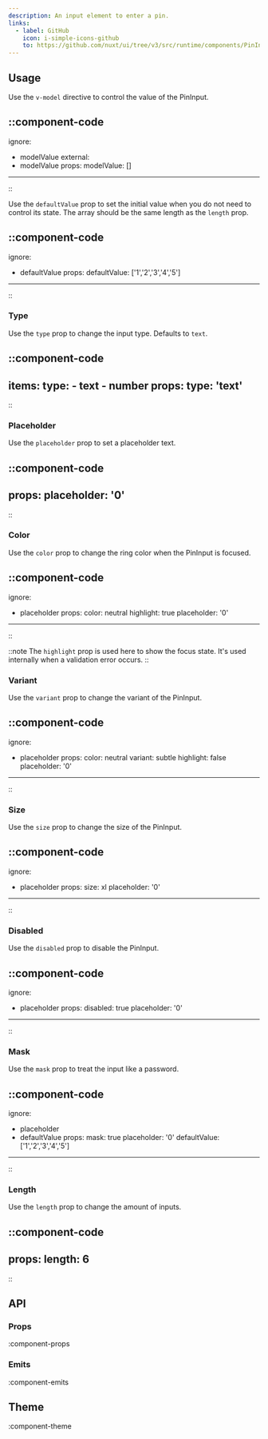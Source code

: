 ```yaml
---
description: An input element to enter a pin.
links:
  - label: GitHub
    icon: i-simple-icons-github
    to: https://github.com/nuxt/ui/tree/v3/src/runtime/components/PinInput.vue
---
```


## Usage

Use the `v-model` directive to control the value of the PinInput.

::component-code
---
ignore:
  - modelValue
external:
  - modelValue
props:
  modelValue: []
---
::

Use the `defaultValue` prop to set the initial value when you do not need to control its state. The array should be the same length as the `length` prop.

::component-code
---
ignore:
  - defaultValue
props:
  defaultValue: ['1','2','3','4','5']
---
::

### Type

Use the `type` prop to change the input type. Defaults to `text`.

::component-code
---
items:
  type:
    - text
    - number
props:
  type: 'text'
---
::

### Placeholder

Use the `placeholder` prop to set a placeholder text.

::component-code
---
props:
  placeholder: '0'
---
::

### Color

Use the `color` prop to change the ring color when the PinInput is focused.

::component-code
---
ignore:
  - placeholder
props:
  color: neutral
  highlight: true
  placeholder: '0'
---
::

::note
The `highlight` prop is used here to show the focus state. It's used internally when a validation error occurs.
::

### Variant

Use the `variant` prop to change the variant of the PinInput.

::component-code
---
ignore:
  - placeholder
props:
  color: neutral
  variant: subtle
  highlight: false
  placeholder: '0'
---
::

### Size

Use the `size` prop to change the size of the PinInput.

::component-code
---
ignore:
  - placeholder
props:
  size: xl
  placeholder: '0'
---
::


### Disabled

Use the `disabled` prop to disable the PinInput.

::component-code
---
ignore:
  - placeholder
props:
  disabled: true
  placeholder: '0'
---
::

### Mask

Use the `mask` prop to treat the input like a password.

::component-code
---
ignore:
  - placeholder
  - defaultValue
props:
  mask: true
  placeholder: '0'
  defaultValue: ['1','2','3','4','5']
---
::

### Length

Use the `length` prop to change the amount of inputs.

::component-code
---
props:
  length: 6
---
::

## API

### Props

:component-props

### Emits

:component-emits

## Theme

:component-theme
